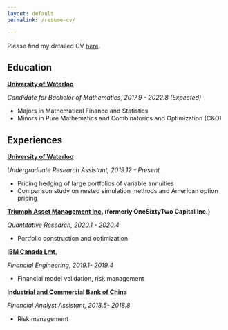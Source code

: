 ```yaml
---
layout: default
permalink: /resume-cv/

---
```


Please find my detailed CV [here](/resume.pdf).



## Education

**[University of Waterloo](https://uwaterloo.ca/)**

*Candidate for Bachelor of Mathematics, 2017.9 - 2022.8 (Expected)*

- Majors in Mathematical Finance and Statistics
- Minors in Pure Mathematics and Combinatorics and Optimization (C&O)



## Experiences

**[University of Waterloo](https://uwaterloo.ca/)**

*Undergraduate Research Assistant, 2019.12 - Present*

- Pricing hedging of large portfolios of variable annuities
- Comparison study on nested simulation methods and American option pricing 

**[Triumph Asset Management Inc.](https://www.triumphasset.com/) (formerly OneSixtyTwo Capital Inc.)** 

*Quantitative Research, 2020.1 - 2020.4*

- Portfolio construction and optimization

**[IBM Canada Lmt.](https://www.ibm.com/ca-en)**

*Financial Engineering, 2019.1- 2019.4*

- Financial model validation, risk management

**[Industrial and Commercial Bank of China](http://www.icbc-ltd.com/icbcltd/en/)**

*Financial Analyst Assistant, 2018.5- 2018.8*

- Risk management